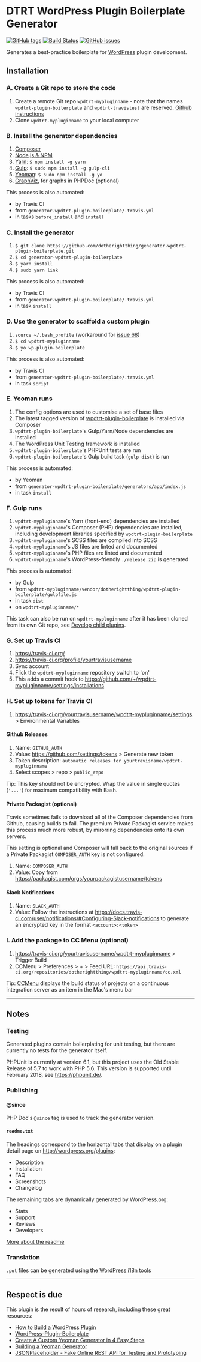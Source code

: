 # DTRT WordPress Plugin Boilerplate Generator

[![GitHub tags](https://img.shields.io/github/tag/dotherightthing/generator-wpdtrt-plugin-boilerplate.svg)](https://github.com/dotherightthing/generator-wpdtrt-plugin-boilerplate/tags) [![Build Status](https://travis-ci.org/dotherightthing/generator-wpdtrt-plugin-boilerplate.svg?branch=master)](https://travis-ci.org/dotherightthing/generator-wpdtrt-plugin-boilerplate) [![GitHub issues](https://img.shields.io/github/issues/dotherightthing/generator-wpdtrt-plugin-boilerplate.svg)](https://github.com/dotherightthing/generator-wpdtrt-plugin-boilerplate/issues)

Generates a best-practice boilerplate for [WordPress](https://wordpress.org/) plugin development.

## Installation

### A. Create a Git repo to store the code

1. Create a remote Git repo `wpdtrt-mypluginname` - note that the names `wpdtrt-plugin-boilerplate` and `wpdtrt-travistest` are reserved. [Github instructions](https://help.github.com/articles/create-a-repo/)
1. Clone `wpdtrt-mypluginname` to your local computer

### B. Install the generator dependencies

1. [Composer](https://getcomposer.org/download/)
1. [Node.js & NPM](https://nodejs.org/)
1. [Yarn](https://yarnpkg.com/en/): `$ npm install -g yarn`
1. [Gulp](https://gulpjs.com/): `$ sudo npm install -g gulp-cli`
1. [Yeoman](http://yeoman.io/): `$ sudo npm install -g yo`
1. [GraphViz](http://graphviz.org/download/), for graphs in PHPDoc (optional)

This process is also automated:

* by Travis CI
* from `generator-wpdtrt-plugin-boilerplate/.travis.yml`
* in tasks `before_install` and `install`

### C. Install the generator

1. `$ git clone https://github.com/dotherightthing/generator-wpdtrt-plugin-boilerplate.git`
1. `$ cd generator-wpdtrt-plugin-boilerplate`
1. `$ yarn install`
1. `$ sudo yarn link`

This process is also automated:

* by Travis CI
* from `generator-wpdtrt-plugin-boilerplate/.travis.yml`
* in task `install`

### D. Use the generator to scaffold a custom plugin

1. `source ~/.bash_profile` (workaround for [issue 68](https://github.com/dotherightthing/wpdtrt-plugin-boilerplate/issues/68))
1. `$ cd wpdtrt-mypluginname`
1. `$ yo wp-plugin-boilerplate`

This process is also automated:

* by Travis CI
* from `generator-wpdtrt-plugin-boilerplate/.travis.yml`
* in task `script`

### E. Yeoman runs

1. The config options are used to customise a set of base files
1. The latest tagged version of [wpdtrt-plugin-boilerplate](https://github.com/dotherightthing/wpdtrt-plugin-boilerplate) is installed via Composer
1. `wpdtrt-plugin-boilerplate`'s Gulp/Yarn/Node dependencies are installed
1. The WordPress Unit Testing framework is installed
1. `wpdtrt-plugin-boilerplate`'s PHPUnit tests are run
1. `wpdtrt-plugin-boilerplate`'s Gulp build task (`gulp dist`) is run

This process is automated:

* by Yeoman
* from `generator-wpdtrt-plugin-boilerplate/generators/app/index.js`
* in task `install`

### F. Gulp runs

1. `wpdtrt-mypluginname`'s Yarn (front-end) dependencies are installed
1. `wpdtrt-mypluginname`'s Composer (PHP) dependencies are installed, including development libraries specified by `wpdtrt-plugin-boilerplate`
1. `wpdtrt-mypluginname`'s SCSS files are compiled into SCSS
1. `wpdtrt-mypluginname`'s JS files are linted and documented
1. `wpdtrt-mypluginname`'s PHP files are linted and documented
1. `wpdtrt-mypluginname`'s WordPress-friendly `./release.zip` is generated

This process is automated:

* by Gulp
* from `wpdtrt-mypluginname/vendor/dotherightthing/wpdtrt-plugin-boilerplate/gulpfile.js`
* in task `dist`
* on `wpdtrt-mypluginname/*`

This task can also be run on `wpdtrt-mypluginname` after it has been cloned from its own Git repo, see [Develop child plugins](https://github.com/dotherightthing/wpdtrt-plugin-boilerplate#develop-child-plugins-or-maintain-this-one).

### G. Set up Travis CI

1. https://travis-ci.org/
1. https://travis-ci.org/profile/yourtravisusername
1. Sync account
1. Flick the `wpdtrt-mypluginname` repository switch to 'on'
1. This adds a commit hook to https://github.com/~/wpdtrt-mypluginname/settings/installations

### H. Set up tokens for Travis CI

1. https://travis-ci.org/yourtravisusername/wpdtrt-mypluginname/settings > Environmental Variables

#### Github Releases

1. Name: `GITHUB_AUTH`
1. Value: <https://github.com/settings/tokens> > Generate new token
1. Token description: `automatic releases for yourtravisname/wpdtrt-mypluginname`
1. Select scopes > repo > `public_repo`

Tip: This key should not be encrypted. Wrap the value in single quotes (`'...'`) for maximum compatibility with Bash.

#### Private Packagist (optional)

Travis sometimes fails to download all of the Composer dependencies from Github, causing builds to fail. The premium Private Packagist service makes this process much more robust, by mirorring dependencies onto its own servers.

This setting is optional and Composer will fall back to the original sources if a Private Packagist `COMPOSER_AUTH` key is not configured.

1. Name: `COMPOSER_AUTH`
1. Value: Copy from https://packagist.com/orgs/yourpackagistusername/tokens

#### Slack Notifications

1. Name: `SLACK_AUTH`
1. Value: Follow the instructions at https://docs.travis-ci.com/user/notifications/#Configuring-Slack-notifications to generate an encrypted key in the format `<account>:<token>`

### I. Add the package to CC Menu (optional)

1. https://travis-ci.org/yourtravisusername/wpdtrt-mypluginname > Trigger Build
1. CCMenu > Preferences > + > Feed URL: `https://api.travis-ci.org/repositories/dotherightthing/wpdtrt-mypluginname/cc.xml`

Tip: [CCMenu](http://ccmenu.org/) displays the build status of projects on a continuous integration server as an item in the Mac's menu bar

---

## Notes

### Testing

Generated plugins contain boilerplating for unit testing, but there are currently no tests for the generator itself.

PHPUnit is currently at version 6.1, but this project uses the Old Stable Release of 5.7 to work with PHP 5.6. This version is supported until February 2018, see https://phpunit.de/.

### Publishing

#### @since

PHP Doc's `@since` tag is used to track the generator version.

#### `readme.txt`

The headings correspond to the horizontal tabs that display on a plugin detail page on <http://wordpress.org/plugins>:

* Description
* Installation
* FAQ
* Screenshots
* Changelog

The remaining tabs are dynamically generated by WordPress.org:

* Stats
* Support
* Reviews
* Developers

[More about the readme](https://wordpress.org/plugins/developers/#readme)

### Translation

`.pot` files can be generated using the [WordPress i18n tools](https://developer.wordpress.org/themes/functionality/localization/#wordpress-i18n-tools)

---

## Respect is due

This plugin is the result of hours of research, including these great resources:

* [How to Build a WordPress Plugin](https://teamtreehouse.com/library/how-to-build-a-wordpress-plugin)
* [WordPress-Plugin-Boilerplate](https://github.com/DevinVinson/WordPress-Plugin-Boilerplate/)
* [Create A Custom Yeoman Generator in 4 Easy Steps](https://scotch.io/tutorials/create-a-custom-yeoman-generator-in-4-easy-steps)
* [Building a Yeoman Generator](https://webcake.co/building-a-yeoman-generator/)
* [JSONPlaceholder - Fake Online REST API for Testing and Prototyping](http://jsonplaceholder.typicode.com/)
